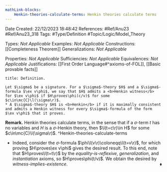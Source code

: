```yaml
---
mathLink-blocks:
    Henkin-theories-calculate-terms: Henkin theories calculate terms
---
```


<div class="topSpace"></div>

Date Created: 22/12/2023 18:48:42
References: #Ref/Anu23 #Ref/Anu23_318
Tags: #Type/Definition #Topic/Logic/Model_Theory

Types: <i>Not Applicable</i>
Examples: <i>Not Applicable</i>
Constructions: [[Completeness Theorem]]
Generalizations: <i>Not Applicable</i>

Properties: <i>Not Applicable</i>
Sufficiencies: <i>Not Applicable</i>
Equivalences: <i>Not Applicable</i>
Justifications: [[First Order Language#^axioms-of-FOL]], [[Basic provable facts]]

``` ad-Definition
title: Definition.

Let $\sigma$ be a signature. For a $\sigma$-theory $H$ and a $\sigma$-formula $\ex v\phi$, we say that $H$ admits a <b>Henkin witness</b> for $\ex v\phi$ if $H\proves\phi(c/v)$ for some $c\in\mc{C}\l(\sigma\r)$.
* A $\sigma$-theory $H$ is <b>Henkin</b> if it is maximally consistent and admits a Henkin witness for every $\sigma$-formula of the form $\ex v\phi$ that it proves.

```

<b>Remark.</b> Henkin theories calculate terms, in the sense that if a $\sigma$-term $t$ has no variables and $H$ is a $\sigma$-Henkin theory, then $\l(t=c\r)\in H$ for some $c\in\mc{C}\l(\sigma\r)$. ^Henkin-theories-calculate-terms
* Indeed, consider the $\sigma$-formula $\phi\l(v\r)\coloneqq\l(t=v\r)$, for which proving $H\proves\ex v\phi$ gives the desired result. To this end, note that $H\proves\l(t=t\r)$ by the <i>equality-is-reflexive</i>, <i>generalization</i>, and <i>instantiation</i> axioms, so $H\proves\phi(t/v)$. We obtain the desired by <i>witness-implies-existence</i>.<span style="float:right;">$\blacklozenge$</span>

